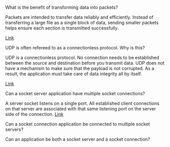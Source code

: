 What is the benefit of transforming data into packets?

Packets are intended to transfer data reliably and efficiently. Instead of transferring a large file as a single block of data, sending smaller packets helps ensure each section is transmitted successfully.

[Link](https://techterms.com/definition/packet)


UDP is often refereed to as a connectionless protocol. Why is this?

UDP is a connectionless protocol. No connection needs to be established between the source and destination before you transmit data. UDP does not have a mechanism to make sure that the payload is not corrupted. As a result, the application must take care of data integrity all by itself.

[Link](https://www.sciencedirect.com/topics/computer-science/connectionless-protocol#:~:text=UDP%20is%20a%20connectionless%20protocol,data%20integrity%20all%20by%20itself.)


Can a socket server application have multiple socket connections?

A server socket listens on a single port. All established client connections on that server are associated with that same listening port on the server side of the connection.
[Link](https://stackoverflow.com/questions/11129212/tcp-can-two-different-sockets-share-a-port#:~:text=5%20Answers&text=A%20server%20socket%20listens%20on%20a%20single%20port.&text=Multiple%20connections%20on%20the%20same,system%20resources%20allow%20it%20to.)


Can a socket connection application be connected to multiple socket servers?


Can an application be both a socket server and a socket connection?

